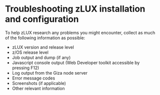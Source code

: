# Troubleshooting zLUX installation and configuration
 
To help zLUX research any problems you might encounter, collect as much of the following information as possible:

 - zLUX version and release level
 - z/OS release level
 - Job output and dump (if any)
 - Javascript console output (Web Developer toolkit accessible by pressing F12)
 - Log output from the Giza node server
 - Error message codes
 - Screenshots (if applicable)
 - Other relevant information
